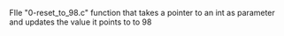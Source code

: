 FIle "0-reset_to_98.c" function that takes a pointer to an int as parameter and updates the value it points to to 98
